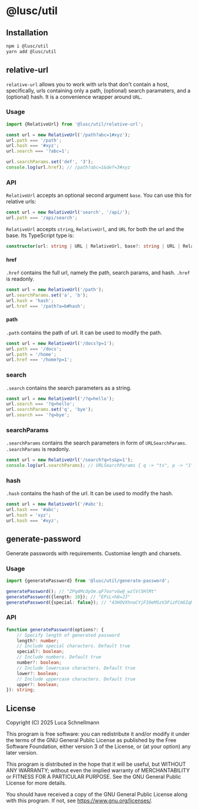 # @lusc/util

## Installation

```bash
npm i @lusc/util
yarn add @lusc/util
```

## relative-url

`relative-url` allows you to work with urls that don't contain a host, specifically, urls containing only a path, (optional) search paramaters, and a (optional) hash. It is a convenience wrapper around `URL`.

### Usage

```ts
import {RelativeUrl} from '@lusc/util/relative-url';

const url = new RelativeUrl('/path?abc=1#xyz');
url.path === '/path';
url.hash === '#xyz';
url.search === '?abc=1';

url.searchParams.set('def', '3');
console.log(url.href); // /path?abc=1&def=3#xyz
```

### API

`RelativeUrl` accepts an optional second argument `base`. You can use this for relative urls:

```ts
const url = new RelativeUrl('search', '/api/');
url.path === '/api/search';
```

`RelativeUrl` accepts `string`, `RelativeUrl`, and `URL` for both the url and the base.
Its TypeScript type is:

```ts
constructor(url: string | URL | RelativeUrl, base?: string | URL | RelativeUrl)
```

#### href

`.href` contains the full url, namely the path, search params, and hash. `.href` is readonly.

```ts
const url = new RelativeUrl('/path');
url.searchParams.set('a', 'b');
url.hash = 'hash';
url.href === '/path?a=b#hash';
```

#### path

`.path` contains the path of url. It can be used to modify the path.

```ts
const url = new RelativeUrl('/docs?p=1');
url.path === '/docs';
url.path = '/home';
url.href === '/home?p=1';
```

### search

`.search` contains the search parameters as a string.

```ts
const url = new RelativeUrl('/?q=hello');
url.search === '?q=hello';
url.searchParams.set('q', 'bye');
url.search === '?q=bye';
```

### searchParams

`.searchParams` contains the search parameters in form of `URLSearchParams`. `.searchParams` is readonly.

```ts
const url = new RelativeUrl('/search?q=ts&p=1');
console.log(url.searchParams); // URLSearchParams { q -> "ts", p -> "1" }
```

### hash

`.hash` contains the hash of the url. It can be used to modify the hash.

```ts
const url = new RelativeUrl('/#abc');
url.hash === '#abc';
url.hash = 'xyz';
url.hash === '#xyz';
```

## generate-password

Generate passwords with requirements. Customise length and charsets.

### Usage

```ts
import {generatePassword} from '@lusc/util/generate-password';

generatePassword(); // "ZPq4McdyOm.qF7oo*vGw@_wzlV(5HlMt"
generatePassword({length: 10}); // "EPiL<h8=JJ"
generatePassword({special: false}); // "43HOVXhnoCYjFI0eMSzV3FizFCmGIqM8"
```

### API

```ts
function generatePassword(options?: {
	// Specify length of generated password
	length?: number;
	// Include special characters. Default true
	special?: boolean;
	// Include numbers. Default true
	number?: boolean;
	// Include lowercase characters. Default true
	lower?: boolean;
	// Include uppercase characters. Default true
	upper?: boolean;
}): string;
```

## License

Copyright (C) 2025 Luca Schnellmann

This program is free software: you can redistribute it and/or modify
it under the terms of the GNU General Public License as published by
the Free Software Foundation, either version 3 of the License, or
(at your option) any later version.

This program is distributed in the hope that it will be useful,
but WITHOUT ANY WARRANTY; without even the implied warranty of
MERCHANTABILITY or FITNESS FOR A PARTICULAR PURPOSE. See the
GNU General Public License for more details.

You should have received a copy of the GNU General Public License
along with this program. If not, see <https://www.gnu.org/licenses/>.
